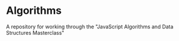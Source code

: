 # Algorithms

A repository for working through the  "JavaScript Algorithms and Data Structures Masterclass"
